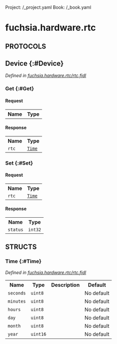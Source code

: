 Project: /_project.yaml
Book: /_book.yaml

# fuchsia.hardware.rtc


## **PROTOCOLS**

## Device {:#Device}
*Defined in [fuchsia.hardware.rtc/rtc.fidl](https://fuchsia.googlesource.com/fuchsia/+/master/zircon/system/fidl/fuchsia-hardware-rtc/rtc.fidl#19)*


### Get {:#Get}


#### Request
<table>
    <tr><th>Name</th><th>Type</th></tr>
    </table>


#### Response
<table>
    <tr><th>Name</th><th>Type</th></tr>
    <tr>
            <td><code>rtc</code></td>
            <td>
                <code><a class='link' href='../fuchsia.hardware.rtc/index.html#Time'>Time</a></code>
            </td>
        </tr></table>

### Set {:#Set}


#### Request
<table>
    <tr><th>Name</th><th>Type</th></tr>
    <tr>
            <td><code>rtc</code></td>
            <td>
                <code><a class='link' href='../fuchsia.hardware.rtc/index.html#Time'>Time</a></code>
            </td>
        </tr></table>


#### Response
<table>
    <tr><th>Name</th><th>Type</th></tr>
    <tr>
            <td><code>status</code></td>
            <td>
                <code>int32</code>
            </td>
        </tr></table>



## **STRUCTS**

### Time {:#Time}
*Defined in [fuchsia.hardware.rtc/rtc.fidl](https://fuchsia.googlesource.com/fuchsia/+/master/zircon/system/fidl/fuchsia-hardware-rtc/rtc.fidl#9)*





<table>
    <tr><th>Name</th><th>Type</th><th>Description</th><th>Default</th></tr><tr>
            <td><code>seconds</code></td>
            <td>
                <code>uint8</code>
            </td>
            <td></td>
            <td>No default</td>
        </tr><tr>
            <td><code>minutes</code></td>
            <td>
                <code>uint8</code>
            </td>
            <td></td>
            <td>No default</td>
        </tr><tr>
            <td><code>hours</code></td>
            <td>
                <code>uint8</code>
            </td>
            <td></td>
            <td>No default</td>
        </tr><tr>
            <td><code>day</code></td>
            <td>
                <code>uint8</code>
            </td>
            <td></td>
            <td>No default</td>
        </tr><tr>
            <td><code>month</code></td>
            <td>
                <code>uint8</code>
            </td>
            <td></td>
            <td>No default</td>
        </tr><tr>
            <td><code>year</code></td>
            <td>
                <code>uint16</code>
            </td>
            <td></td>
            <td>No default</td>
        </tr>
</table>













